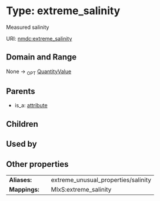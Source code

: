 
# Type: extreme_salinity


Measured salinity

URI: [nmdc:extreme_salinity](https://microbiomedata/meta/extreme_salinity)


## Domain and Range

None ->  <sub>OPT</sub> [QuantityValue](QuantityValue.md)

## Parents

 *  is_a: [attribute](attribute.md)

## Children


## Used by


## Other properties

|  |  |  |
| --- | --- | --- |
| **Aliases:** | | extreme_unusual_properties/salinity |
| **Mappings:** | | MIxS:extreme_salinity |

